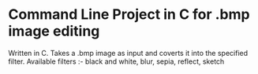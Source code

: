 # Command Line Project in C for .bmp image editing
Written in C.
Takes a .bmp image as input and coverts it into the specified filter.
Available filters :- black and white, blur, sepia, reflect, sketch
